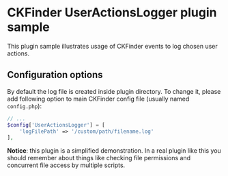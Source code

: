 CKFinder UserActionsLogger plugin sample
========================================

This plugin sample illustrates usage of CKFinder events to log chosen user actions.

## Configuration options

By default the log file is created inside plugin directory. To change it,
please add following option to main CKFinder config file (usually named `config.php`):

```php
// ...
$config['UserActionsLogger'] = [
    'logFilePath' => '/custom/path/filename.log'
],
```

**Notice**: this plugin is a simplified demonstration. In a real plugin like this you should remember about
things like checking file permissions and concurrent file access by multiple scripts.
